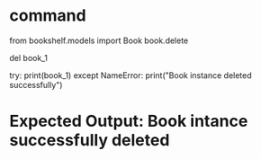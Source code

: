 # command

from bookshelf.models import Book
book.delete

del book_1

try:
    print(book_1)
except NameError:
                 print("Book instance deleted successfully")

# Expected Output: Book intance successfully deleted

